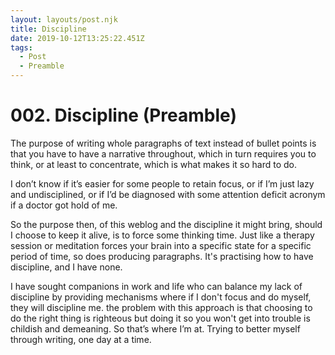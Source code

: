 ```yaml
---
layout: layouts/post.njk
title: Discipline
date: 2019-10-12T13:25:22.451Z
tags:
  - Post
  - Preamble
---
```

# 002. Discipline (Preamble)
The purpose of writing whole paragraphs of text instead of bullet points is that you have to have a narrative throughout, which in turn requires you to think, or at least to concentrate, which is what makes it so hard to do.

I don’t know if it’s easier for some people to retain focus, or if I’m just lazy and undisciplined, or if I’d be diagnosed with some attention deficit acronym if a doctor got hold of me.

So the purpose then, of this weblog and the discipline it might bring, should I choose to keep it alive, is to force some thinking time. Just like a therapy session or meditation forces your brain into a specific state for a specific period of time, so does producing paragraphs. It's practising how to have discipline, and I have none.

I have sought companions in work and life who can balance my lack of discipline by providing mechanisms where if I don't focus and do myself, they will discipline me. the problem with this approach is that choosing to do the right thing is righteous but doing it so you won't get into trouble is childish and demeaning. So that’s where I’m at. Trying to better myself through writing, one day at a time.


